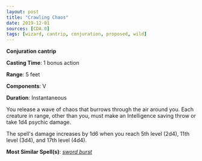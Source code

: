 ```yaml
---
layout: post
title: "Crawling Chaos"
date: 2019-12-01
sources: [CDA.0]
tags: [wizard, cantrip, conjuration, proposed, wild]
---
```


**Conjuration cantrip**

**Casting Time**: 1 bonus action

**Range**: 5 feet

**Components**: V

**Duration**: Instantaneous

You release a wave of chaos that burrows through the air around you. Each creature in range, other than you, must make an Intelligence saving throw or take 1d4 psychic damage.

The spell's damage increases by 1d6 when you reach 5th level (2d4), 11th level (3d4), and 17th level (4d4).

**Most Similar Spell(s)**: [*sword burst*](https://thebombzen.com/grimoire/spells/sword-burst)
